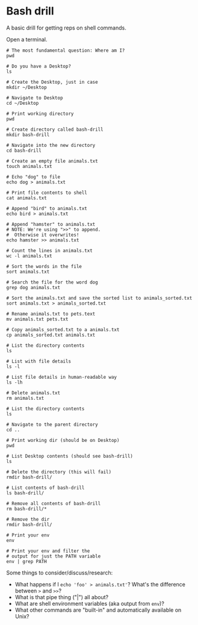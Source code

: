 # Bash drill

A basic drill for getting reps on shell commands.

Open a terminal.

```
# The most fundamental question: Where am I?
pwd

# Do you have a Desktop?
ls

# Create the Desktop, just in case
mkdir ~/Desktop

# Navigate to Desktop
cd ~/Desktop

# Print working directory
pwd

# Create directory called bash-drill
mkdir bash-drill

# Navigate into the new directory
cd bash-drill

# Create an empty file animals.txt
touch animals.txt

# Echo "dog" to file
echo dog > animals.txt

# Print file contents to shell
cat animals.txt

# Append "bird" to animals.txt
echo bird > animals.txt

# Append "hamster" to animals.txt
# NOTE: We're using ">>" to append.
#  Otherwise it overwrites!
echo hamster >> animals.txt

# Count the lines in animals.txt
wc -l animals.txt

# Sort the words in the file
sort animals.txt

# Search the file for the word dog
grep dog animals.txt

# Sort the animals.txt and save the sorted list to animals_sorted.txt
sort animals.txt > animals_sorted.txt

# Rename animals.txt to pets.text
mv animals.txt pets.txt

# Copy animals_sorted.txt to a animals.txt
cp animals_sorted.txt animals.txt

# List the directory contents
ls

# List with file details
ls -l

# List file details in human-readable way
ls -lh

# Delete animals.txt
rm animals.txt

# List the directory contents
ls

# Navigate to the parent directory
cd ..

# Print working dir (should be on Desktop)
pwd

# List Desktop contents (should see bash-drill)
ls

# Delete the directory (this will fail)
rmdir bash-drill/

# List contents of bash-drill
ls bash-drill/

# Remove all contents of bash-drill
rm bash-drill/*

# Remove the dir
rmdir bash-drill/

# Print your env
env

# Print your env and filter the
# output for just the PATH variable
env | grep PATH
```

Some things to consider/discuss/research:

- What happens if I `echo 'foo' > animals.txt'`? What's the difference between `>` and `>>`?
- What is that pipe thing ("|") all about?
- What are shell environment variables (aka output from `env`)?
- What other commands are "built-in" and automatically available on Unix?

